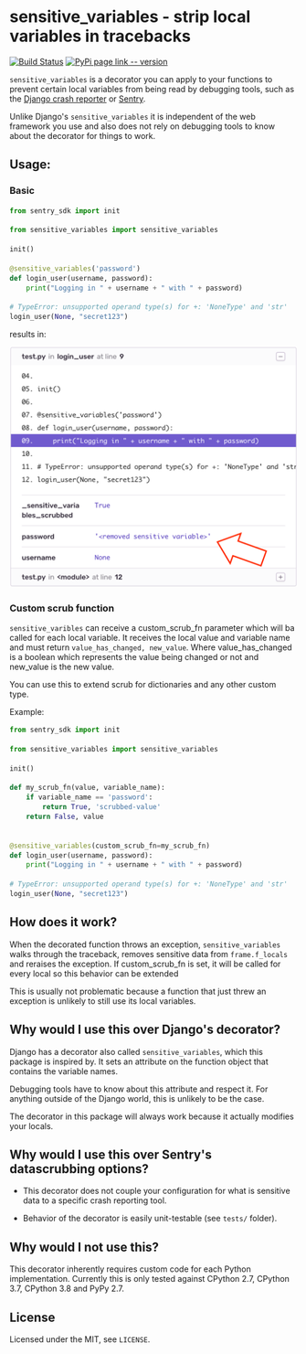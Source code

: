 # sensitive_variables - strip local variables in tracebacks

[![Build Status](https://travis-ci.com/untitaker/python-sensitive-variables.svg?token=KCykhJnWfRnhkGxeQkqY&branch=master)](https://travis-ci.com/untitaker/python-sensitive-variables)
[![PyPi page link -- version](https://img.shields.io/pypi/v/sensitive-variables.svg)](https://pypi.python.org/pypi/sensitive-variables)

`sensitive_variables` is a decorator you can apply to your functions to
prevent certain local variables from being read by debugging tools, such as the
[Django crash reporter](https://docs.djangoproject.com/en/2.2/howto/error-reporting/) or [Sentry](https://sentry.io/).

Unlike Django's `sensitive_variables` it is independent of the web framework
you use and also does not rely on debugging tools to know about the decorator
for things to work.

## Usage:

### Basic

```python
from sentry_sdk import init

from sensitive_variables import sensitive_variables

init()

@sensitive_variables('password')
def login_user(username, password):
    print("Logging in " + username + " with " + password)

# TypeError: unsupported operand type(s) for +: 'NoneType' and 'str'
login_user(None, "secret123")
```

results in:

<img src=https://raw.githubusercontent.com/untitaker/python-sensitive-variables/master/demo.png width=533 alt="Picture of Sentry's traceback view where each frame contains local variables. The password variable contains a placeholder instead of the actual value." />

### Custom scrub function

`sensitive_varibles` can receive a custom_scrub_fn parameter which will ba called for each local variable.
It receives the local value and variable name and must return `value_has_changed, new_value`.
Where value_has_changed is a boolean which represents the value being changed or not and new_value is the new value.

You can use this to extend scrub for dictionaries and any other custom type.

Example:
```python
from sentry_sdk import init

from sensitive_variables import sensitive_variables

init()

def my_scrub_fn(value, variable_name):
    if variable_name == 'password':
        return True, 'scrubbed-value'
    return False, value


@sensitive_variables(custom_scrub_fn=my_scrub_fn)
def login_user(username, password):
    print("Logging in " + username + " with " + password)

# TypeError: unsupported operand type(s) for +: 'NoneType' and 'str'
login_user(None, "secret123")
```

## How does it work?

When the decorated function throws an exception, `sensitive_variables` walks through the traceback, removes sensitive data from `frame.f_locals` and reraises the exception.
If custom_scrub_fn is set, it will be called for every local so this behavior can be extended

This is usually not problematic because a function that just threw an exception is unlikely to still use its local variables.

## Why would I use this over Django's decorator?

Django has a decorator also called `sensitive_variables`, which this package is inspired by. It sets an attribute on the function object that contains the variable names.

Debugging tools have to know about this attribute and respect it. For anything outside of the Django world, this is unlikely to be the case.

The decorator in this package will always work because it actually modifies your locals.

## Why would I use this over Sentry's datascrubbing options?

* This decorator does not couple your configuration for what is sensitive data to a specific crash reporting tool.

* Behavior of the decorator is easily unit-testable (see `tests/` folder).

## Why would I not use this?

This decorator inherently requires custom code for each Python implementation. Currently this is only tested against CPython 2.7, CPython 3.7, CPython 3.8 and PyPy 2.7.

## License

Licensed under the MIT, see ``LICENSE``.
